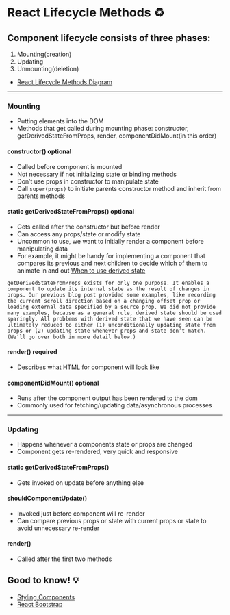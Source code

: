 # React Lifecycle Methods :recycle:

## Component lifecycle consists of three phases:

1. Mounting(creation)
2. Updating
3. Unmounting(deletion)

- [React Lifecycle Methods Diagram](https://projects.wojtekmaj.pl/react-lifecycle-methods-diagram/)
____________________________________________________________________________

### Mounting

- Putting elements into the DOM
- Methods that get called during mounting phase: constructor, getDerivedStateFromProps, render, componentDidMount(in this order)

#### constructor() optional

- Called before component is mounted
- Not necessary if not initializing state or binding methods
- Don’t use props in constructor to manipulate state
- Call `super(props)` to initiate parents constructor method and inherit from parents methods

#### static getDerivedStateFromProps() optional

- Gets called after the constructor but before render
- Can access any props/state or modify state
- Uncommon to use, we want to initially render a component before manipulating data
- For example, it might be handy for implementing a <Transition> component that compares its previous and next children to decide which of them to animate in and out
[When to use derived state](https://reactjs.org/blog/2018/06/07/you-probably-dont-need-derived-state.html#when-to-use-derived-state)

```getDerivedStateFromProps exists for only one purpose. It enables a component to update its internal state as the result of changes in props. Our previous blog post provided some examples, like recording the current scroll direction based on a changing offset prop or loading external data specified by a source prop. We did not provide many examples, because as a general rule, derived state should be used sparingly. All problems with derived state that we have seen can be ultimately reduced to either (1) unconditionally updating state from props or (2) updating state whenever props and state don’t match. (We’ll go over both in more detail below.)```

#### render() required

- Describes what HTML for component will look like

#### componentDidMount() optional

- Runs after the component output has been rendered to the dom
- Commonly used for fetching/updating data/asynchronous processes

_____________________________________________________________________________

### Updating

- Happens whenever a components state or props are changed
- Component gets re-rendered, very quick and responsive

#### static getDerivedStateFromProps()

- Gets invoked on update before anything else

#### shouldComponentUpdate()

- Invoked just before component will re-render
- Can compare previous props or state with current props or state to avoid unnecessary re-render

#### render()

- Called after the first two methods


## Good to know! :bulb:

- [Styling Components](https://reactjs.org/docs/dom-elements.html#style)
- [React Bootstrap](https://react-bootstrap.github.io/components/cards/)